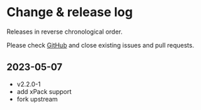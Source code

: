 # Change & release log

Releases in reverse chronological order.

Please check
[GitHub](https://github.com/xpack-3rd-party/doxygen-awesome-css-xpack/issues/)
and close existing issues and pull requests.

## 2023-05-07

- v2.2.0-1
- add xPack support
- fork upstream
